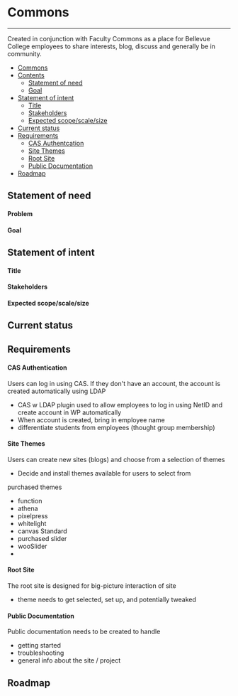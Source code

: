 <span id="commons"></span>
# Commons
---

Created in conjunction with Faculty Commons as a place for Bellevue College employees to share interests, blog, discuss and generally be in community.

<span id="contents"></span>
- [Commons](#commons)
- [Contents](#contents)
  - [Statement of need](#statement-of-need)
  - [Goal](#goal)
- [Statement of intent](#statement-of-intent)
  - [Title](#title)
  - [Stakeholders](#stakeholders)
  - [Expected scope/scale/size](#expected-scope-scale-size)
- [Current status](#current-status)
- [Requirements](#requirements)
  - [CAS Authentcation](#cas-authentication)
  - [Site Themes](#site-themes)
  - [Root Site](#root-site)
  - [Public Documentation](#public-documentation)
- [Roadmap](#roadmap)

<span id="statement-of-need"></span>
## Statement of need

<span id="problem"></span>
#### Problem

<span id="goal"></span>
#### Goal

<span id="statement-of-intent"></span>
## Statement of intent

<span id="title"></span>
#### Title

<span id="stakeholders"></span>
#### Stakeholders

<span id="expected-scope-scale-size"></span>
#### Expected scope/scale/size

<span id="current-status"></span>
## Current status

<span id="requirements"></span>
## Requirements

<span id="cas-authentication"></span>
#### CAS Authentication

Users can log in using CAS. If they don't have an account, the account is created automatically using LDAP

* CAS w LDAP plugin used to allow employees to log in using NetID and create account in WP automatically
* When account is created, bring in employee name
* differentiate students from employees (thought group membership)

<span id="site-themes"></span>
#### Site Themes

Users can create new sites (blogs) and choose from a selection of themes

* Decide and install themes available for users to select from

purchased themes

* function
* athena
* pixelpress
* whitelight
* canvas Standard
* purchased slider
* wooSlider
* 

<span id="root-site"></span>
#### Root Site

The root site is designed for big-picture interaction of site

* theme needs to get selected, set up, and potentially tweaked

<span id="public-documentation"></span>
#### Public Documentation

Public documentation needs to be created to handle


* getting started
* troubleshooting
* general info about the site / project

<span id="roadmap"></span>
## Roadmap